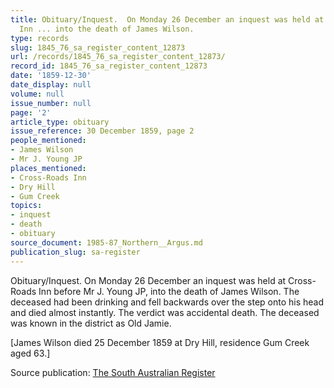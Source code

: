 ```yaml
---
title: Obituary/Inquest.  On Monday 26 December an inquest was held at Cross-Roads
  Inn ... into the death of James Wilson.
type: records
slug: 1845_76_sa_register_content_12873
url: /records/1845_76_sa_register_content_12873/
record_id: 1845_76_sa_register_content_12873
date: '1859-12-30'
date_display: null
volume: null
issue_number: null
page: '2'
article_type: obituary
issue_reference: 30 December 1859, page 2
people_mentioned:
- James Wilson
- Mr J. Young JP
places_mentioned:
- Cross-Roads Inn
- Dry Hill
- Gum Creek
topics:
- inquest
- death
- obituary
source_document: 1985-87_Northern__Argus.md
publication_slug: sa-register
---
```


Obituary/Inquest.  On Monday 26 December an inquest was held at Cross-Roads Inn before Mr J. Young JP, into the death of James Wilson.  The deceased had been drinking and fell backwards over the step onto his head and died almost instantly.  The verdict was accidental death.  The deceased was known in the district as Old Jamie.

[James Wilson died 25 December 1859 at Dry Hill, residence Gum Creek aged 63.]

Source publication: [The South Australian Register](/publications/sa-register/)

